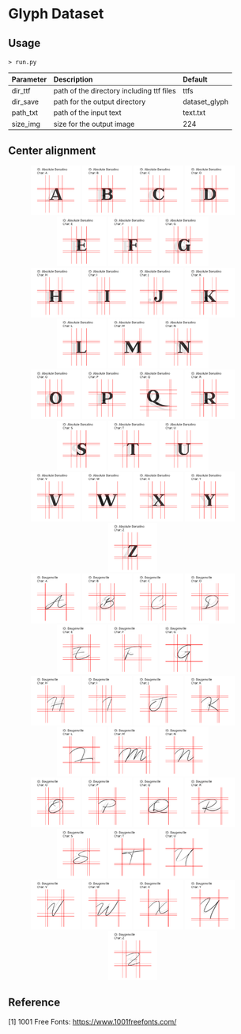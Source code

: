 Glyph Dataset
=====
## Usage

```
> run.py
```

|Parameter|Description|Default|
|:---|:---|:---|
|dir_ttf|path of the directory including ttf files|ttfs|
|dir_save|path for the output directory|dataset_glyph|
|path_txt|path of the input text|text.txt|
|size_img|size for the output image|224|

## Center alignment
<div align="center">
  <img src="./figures/Absolute Borsalino/A_65.png" width="100">
  <img src="./figures/Absolute Borsalino/B_66.png" width="100">
  <img src="./figures/Absolute Borsalino/C_67.png" width="100">
  <img src="./figures/Absolute Borsalino/D_68.png" width="100">
  <img src="./figures/Absolute Borsalino/E_69.png" width="100">
  <img src="./figures/Absolute Borsalino/F_70.png" width="100">
  <img src="./figures/Absolute Borsalino/G_71.png" width="100"></br>
  <img src="./figures/Absolute Borsalino/H_72.png" width="100">
  <img src="./figures/Absolute Borsalino/I_73.png" width="100">
  <img src="./figures/Absolute Borsalino/J_74.png" width="100">
  <img src="./figures/Absolute Borsalino/K_75.png" width="100">
  <img src="./figures/Absolute Borsalino/L_76.png" width="100">
  <img src="./figures/Absolute Borsalino/M_77.png" width="100">
  <img src="./figures/Absolute Borsalino/N_78.png" width="100"></br>
  <img src="./figures/Absolute Borsalino/O_79.png" width="100">
  <img src="./figures/Absolute Borsalino/P_80.png" width="100">
  <img src="./figures/Absolute Borsalino/Q_81.png" width="100">
  <img src="./figures/Absolute Borsalino/R_82.png" width="100">
  <img src="./figures/Absolute Borsalino/S_83.png" width="100">
  <img src="./figures/Absolute Borsalino/T_84.png" width="100">
  <img src="./figures/Absolute Borsalino/U_85.png" width="100"></br>
  <img src="./figures/Absolute Borsalino/V_86.png" width="100">
  <img src="./figures/Absolute Borsalino/W_87.png" width="100">
  <img src="./figures/Absolute Borsalino/X_88.png" width="100">
  <img src="./figures/Absolute Borsalino/Y_89.png" width="100">
  <img src="./figures/Absolute Borsalino/Z_90.png" width="100"></br>
</div>

<div align="center">
  <img src="./figures/Bougenville/A_65.png" width="100">
  <img src="./figures/Bougenville/B_66.png" width="100">
  <img src="./figures/Bougenville/C_67.png" width="100">
  <img src="./figures/Bougenville/D_68.png" width="100">
  <img src="./figures/Bougenville/E_69.png" width="100">
  <img src="./figures/Bougenville/F_70.png" width="100">
  <img src="./figures/Bougenville/G_71.png" width="100"></br>
  <img src="./figures/Bougenville/H_72.png" width="100">
  <img src="./figures/Bougenville/I_73.png" width="100">
  <img src="./figures/Bougenville/J_74.png" width="100">
  <img src="./figures/Bougenville/K_75.png" width="100">
  <img src="./figures/Bougenville/L_76.png" width="100">
  <img src="./figures/Bougenville/M_77.png" width="100">
  <img src="./figures/Bougenville/N_78.png" width="100"></br>
  <img src="./figures/Bougenville/O_79.png" width="100">
  <img src="./figures/Bougenville/P_80.png" width="100">
  <img src="./figures/Bougenville/Q_81.png" width="100">
  <img src="./figures/Bougenville/R_82.png" width="100">
  <img src="./figures/Bougenville/S_83.png" width="100">
  <img src="./figures/Bougenville/T_84.png" width="100">
  <img src="./figures/Bougenville/U_85.png" width="100"></br>
  <img src="./figures/Bougenville/V_86.png" width="100">
  <img src="./figures/Bougenville/W_87.png" width="100">
  <img src="./figures/Bougenville/X_88.png" width="100">
  <img src="./figures/Bougenville/Y_89.png" width="100">
  <img src="./figures/Bougenville/Z_90.png" width="100"></br>
</div>

## Reference
[1] 1001 Free Fonts: https://www.1001freefonts.com/  
